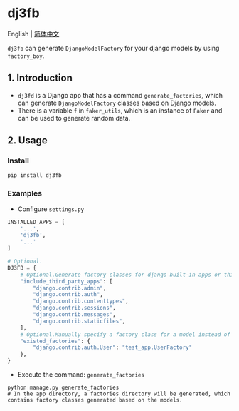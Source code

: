 # dj3fb

English | [简体中文](README_ZH.md)

`dj3fb` can generate `DjangoModelFactory` for your django models by using `factory_boy`.

## 1. Introduction

* `dj3fd` is a Django app that has a command `generate_factories`, which can generate `DjangoModelFactory` classes based on Django models.
* There is a variable `f` in `faker_utils`, which is an instance of `Faker` and can be used to generate random data.

## 2. Usage

### Install

```shell
pip install dj3fb

```
### Examples

* Configure `settings.py`

```python
INSTALLED_APPS = [
    '...',
    'dj3fb',
    '...'
]

# Optional.
DJ3FB = {
    # Optional.Generate factory classes for django built-in apps or third-party apps.
    "include_third_party_apps": [
        "django.contrib.admin",
        "django.contrib.auth",
        "django.contrib.contenttypes",
        "django.contrib.sessions",
        "django.contrib.messages",
        "django.contrib.staticfiles",
    ],
    # Optional.Manually specify a factory class for a model instead of generating it automatically.
    "existed_factories": {
        "django.contrib.auth.User": "test_app.UserFactory"
    },
}


```

* Execute the command: `generate_factories`

```shell
python manage.py generate_factories
# In the app directory, a factories directory will be generated, which contains factory classes generated based on the models.

```
